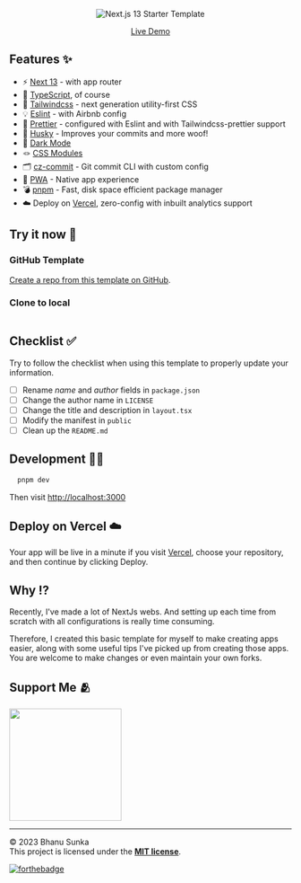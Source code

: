 <p align='center'>
  <img src='https://i.imgur.com/eMlXVoZ.gif' alt='Next.js 13 Starter Template'/>
</p>

<p align='center'>
<a href="https://bhanuportfolio.xyz">Live Demo</a>
</p>

## Features ✨

- ⚡️ [Next 13](https://nextjs.org/docs) - with app router
- 🦾 [TypeScript](https://www.typescriptlang.org/), of course
- 🎨 [Tailwindcss](https://tailwindcss.com/) - next generation utility-first CSS
- 💡 [Eslint](https://eslint.org/) - with Airbnb config
- 💖 [Prettier](https://prettier.io/) - configured with Eslint and with Tailwindcss-prettier support
- 🐶 [Husky](https://typicode.github.io/husky/) - Improves your commits and more woof!
- 🌚 [Dark Mode](https://tailwindcss.com/docs/dark-mode)
- 🪢 [CSS Modules](https://github.com/css-modules/css-modules)
- 🗂 [cz-commit](https://cz-git.qbb.sh/) - Git commit CLI with custom config
- 🚀 [PWA](https://web.dev/progressive-web-apps/) - Native app experience
- 💣 [pnpm](https://pnpm.io/) - Fast, disk space efficient package manager
- ☁️ Deploy on [Vercel](https://vercel.com/), zero-config with inbuilt analytics support

## Try it now 💫

### GitHub Template

[Create a repo from this template on GitHub](https://github.com/Bhanu1776/Nextjs13-starter-template/generate).

### Clone to local

```bash

```

## Checklist ✅

Try to follow the checklist when using this template to properly update your information.

- [ ] Rename *name* and *author* fields in `package.json`
- [ ] Change the author name in `LICENSE`
- [ ] Change the title and description in `layout.tsx`
- [ ] Modify the manifest in `public`
- [ ] Clean up the `README.md`

## Development 🧑‍💻

```bash
  pnpm dev
```

Then visit <http://localhost:3000>

## Deploy on Vercel ☁️

Your app will be live in a minute if you visit [Vercel](https://vercel.com/), choose your repository, and then continue by clicking Deploy.

## Why ⁉️

Recently, I've made a lot of NextJs webs. And setting up each time from scratch with all configurations is really time consuming.

Therefore, I created this basic template for myself to make creating apps easier, along with some useful tips I've picked up from creating those apps. You are welcome to make changes or even maintain your own forks.

## Support Me 🫂

<a href="https://www.buymeacoffee.com/Bhanu1776"><img src="https://cdn.buymeacoffee.com/buttons/v2/default-yellow.png" width="200" /></a>

<hr>

© 2023 Bhanu Sunka  
This project is licensed under the [**MIT license**](https://github.com/Bhanu1776/Nextjs13-starter-template/blob/master/LICENSE).

[![forthebadge](https://forthebadge.com/images/badges/built-with-love.svg)](https://forthebadge.com)
